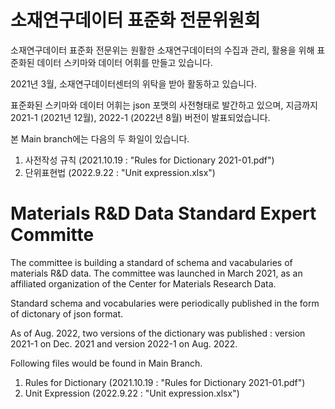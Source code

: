 # 소재연구데이터 표준화 전문위원회

소재연구데이터 표준화 전문위는 원활한 소재연구데이터의 수집과 관리, 활용을 위해 표준화된 데이터 스키마와 데이터 어휘를 만들고 있습니다.

2021년 3월, 소재연구데이터센터의 위탁을 받아 활동하고 있습니다.  

표준화된 스키마와 데이터 어휘는 json 포맷의 사전형태로 발간하고 있으며, 지금까지 2021-1 (2021년 12월), 2022-1 (2022년 8월) 버전이 발표되었습니다. 

본 Main branch에는 다음의 두 화일이 있습니다.

1. 사전작성 규칙 (2021.10.19 : "Rules for Dictionary 2021-01.pdf") 
2. 단위표현법 (2022.9.22 : "Unit expression.xlsx")

# Materials R&D Data Standard Expert Committe

The committee is building a standard of schema and vacabularies of materials R&D data. 
The committee was launched in March 2021, as an affiliated organization of the Center for Materials Research Data. 

Standard schema and vocabularies were periodically published in the form of dictonary of json format. 

As of Aug. 2022, two versions of the dictionary was published : version 2021-1 on Dec. 2021 and version 2022-1 on Aug. 2022.  

Following files would be found in Main Branch. 

1. Rules for Dictionary (2021.10.19 : "Rules for Dictionary 2021-01.pdf") 
2. Unit Expression (2022.9.22 : "Unit expression.xlsx")
